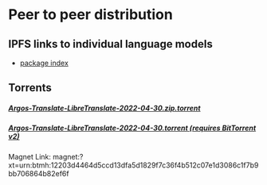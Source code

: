 # Peer to peer distribution
## IPFS links to individual language models
- [package index](https://www.argosopentech.com/argospm/index/)

## Torrents
##### [Argos-Translate-LibreTranslate-2022-04-30.zip.torrent](https://github.com/argosopentech/argos-translate/raw/master/p2p/Argos-Translate-LibreTranslate-2022-04-30.zip.torrent)
##### [Argos-Translate-LibreTranslate-2022-04-30.torrent (requires BitTorrent v2)](https://github.com/argosopentech/argos-translate/raw/master/p2p/Argos-Translate-LibreTranslate-2022-04-30.torrent)
Magnet Link: magnet:?xt=urn:btmh:12203d4464d5ccd13dfa5d1829f7c36f4b512c07e1d3086c1f7b9bb706864b82ef6f

